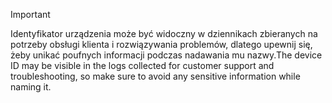 > [!IMPORTANT]
> <span data-ttu-id="f0a45-101">Identyfikator urządzenia może być widoczny w dziennikach zbieranych na potrzeby obsługi klienta i rozwiązywania problemów, dlatego upewnij się, żeby unikać poufnych informacji podczas nadawania mu nazwy.</span><span class="sxs-lookup"><span data-stu-id="f0a45-101">The device ID may be visible in the logs collected for customer support and troubleshooting, so make sure to avoid any sensitive information while naming it.</span></span>
>